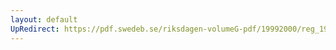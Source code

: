 ```yaml
---
layout: default
UpRedirect: https://pdf.swedeb.se/riksdagen-volumeG-pdf/19992000/reg_19992000/reg_19992000_0553.pdf
---
```

